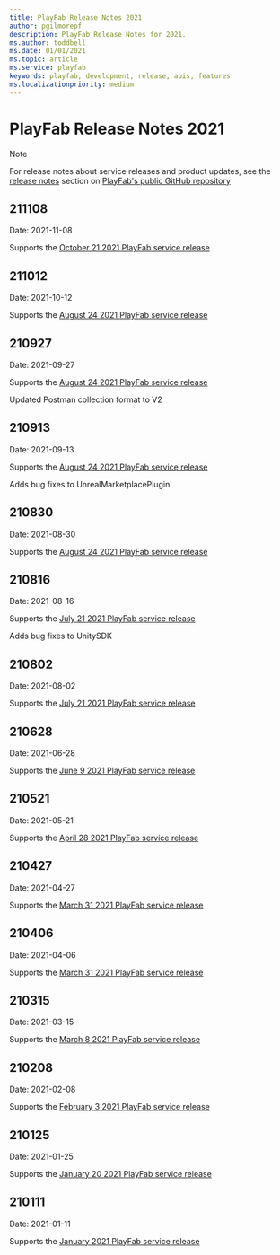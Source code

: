 ```yaml
---
title: PlayFab Release Notes 2021
author: pgilmorepf
description: PlayFab Release Notes for 2021.
ms.author: toddbell
ms.date: 01/01/2021
ms.topic: article
ms.service: playfab
keywords: playfab, development, release, apis, features
ms.localizationpriority: medium
---
```

# PlayFab Release Notes 2021

> [!Note]
> For release notes about service releases and product updates, see the [release notes](https://github.com/PlayFab/PlayFab/releases) section on [PlayFab's public GitHub repository](https://github.com/PlayFab/PlayFab)

## 211108

Date: 2021-11-08

Supports the [October 21 2021 PlayFab service release](https://github.com/PlayFab/PlayFab/releases/tag/2.9)

## 211012

Date: 2021-10-12

Supports the [August 24 2021 PlayFab service release](https://github.com/PlayFab/PlayFab/releases/tag/2.8.3)

## 210927

Date: 2021-09-27

Supports the [August 24 2021 PlayFab service release](https://github.com/PlayFab/PlayFab/releases/tag/2.8.3)

Updated Postman collection format to V2

## 210913

Date: 2021-09-13

Supports the [August 24 2021 PlayFab service release](https://github.com/PlayFab/PlayFab/releases/tag/2.8.3)

Adds bug fixes to UnrealMarketplacePlugin

## 210830

Date: 2021-08-30

Supports the [August 24 2021 PlayFab service release](https://github.com/PlayFab/PlayFab/releases/tag/2.8.3)

## 210816

Date: 2021-08-16

Supports the [July 21 2021 PlayFab service release](https://github.com/PlayFab/PlayFab/releases/tag/2.8.2)

Adds bug fixes to UnitySDK

## 210802

Date: 2021-08-02

Supports the [July 21 2021 PlayFab service release](https://github.com/PlayFab/PlayFab/releases/tag/2.8.2)

## 210628

Date: 2021-06-28

Supports the [June 9 2021 PlayFab service release](https://github.com/PlayFab/PlayFab/releases/tag/2.8.1)

## 210521

Date: 2021-05-21

Supports the [April 28 2021 PlayFab service release](https://github.com/PlayFab/PlayFab/releases/tag/2.8)

## 210427

Date: 2021-04-27

Supports the [March 31 2021 PlayFab service release](https://github.com/PlayFab/PlayFab/releases/tag/2.7.4)


## 210406

Date: 2021-04-06

Supports the [March 31 2021 PlayFab service release](https://github.com/PlayFab/PlayFab/releases/tag/2.7.3)

## 210315 

Date: 2021-03-15

Supports the [March 8 2021 PlayFab service release](https://github.com/PlayFab/PlayFab/releases/tag/2.7.2)

## 210208

Date: 2021-02-08

Supports the [February 3 2021 PlayFab service release](https://github.com/PlayFab/PlayFab/releases/tag/2.7)

## 210125

Date: 2021-01-25

Supports the [January 20 2021 PlayFab service release](https://github.com/PlayFab/PlayFab/releases/tag/2.6)

## 210111

Date: 2021-01-11

Supports the [January 2021 PlayFab service release](https://github.com/PlayFab/PlayFab/releases)
